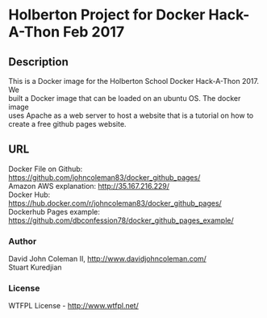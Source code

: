 # Holberton Project for Docker Hack-A-Thon Feb 2017

## Description
This is a Docker image for the Holberton School Docker Hack-A-Thon 2017.  We  
built a Docker image that can be loaded on an ubuntu OS.  The docker image  
uses Apache as a web server to host a website that is a tutorial on how to  
create a free github pages website.  

## URL

Docker File on Github: https://github.com/johncoleman83/docker_github_pages/  
Amazon AWS explanation: http://35.167.216.229/  
Docker Hub: https://hub.docker.com/r/johncoleman83/docker_github_pages/  
Dockerhub Pages example: https://github.com/dbconfession78/docker_github_pages_example/  

### Author

David John Coleman II, http://www.davidjohncoleman.com/  
Stuart Kuredjian  

### License

WTFPL License - http://www.wtfpl.net/

